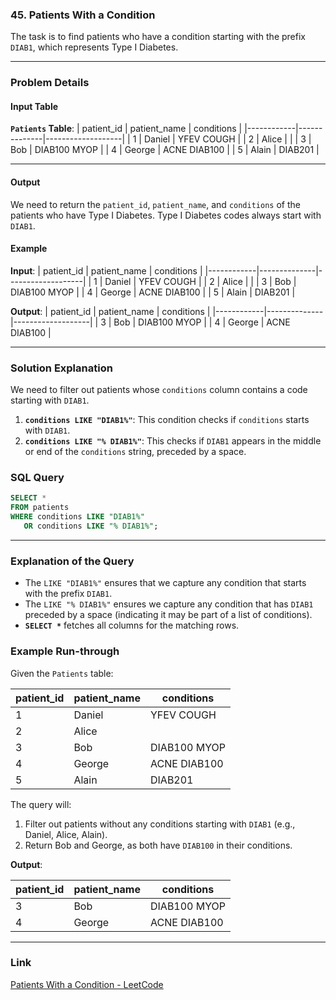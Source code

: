 ### **45. Patients With a Condition**

The task is to find patients who have a condition starting with the prefix `DIAB1`, which represents Type I Diabetes.

---

### **Problem Details**

#### **Input Table**

**`Patients` Table**:
| patient_id | patient_name | conditions        |
|------------|--------------|-------------------|
| 1          | Daniel       | YFEV COUGH        |
| 2          | Alice        |                   |
| 3          | Bob          | DIAB100 MYOP      |
| 4          | George       | ACNE DIAB100      |
| 5          | Alain        | DIAB201           |

---

#### **Output**
We need to return the `patient_id`, `patient_name`, and `conditions` of the patients who have Type I Diabetes. Type I Diabetes codes always start with `DIAB1`.

#### **Example**

**Input**:
| patient_id | patient_name | conditions        |
|------------|--------------|-------------------|
| 1          | Daniel       | YFEV COUGH        |
| 2          | Alice        |                   |
| 3          | Bob          | DIAB100 MYOP      |
| 4          | George       | ACNE DIAB100      |
| 5          | Alain        | DIAB201           |

**Output**:
| patient_id | patient_name | conditions        |
|------------|--------------|-------------------|
| 3          | Bob          | DIAB100 MYOP      |
| 4          | George       | ACNE DIAB100      |

---

### **Solution Explanation**

We need to filter out patients whose `conditions` column contains a code starting with `DIAB1`.

1. **`conditions LIKE "DIAB1%"`**: This condition checks if `conditions` starts with `DIAB1`.
2. **`conditions LIKE "% DIAB1%"`**: This checks if `DIAB1` appears in the middle or end of the `conditions` string, preceded by a space.

### **SQL Query**

```sql
SELECT * 
FROM patients
WHERE conditions LIKE "DIAB1%" 
   OR conditions LIKE "% DIAB1%";
```

---

### **Explanation of the Query**
- The `LIKE "DIAB1%"` ensures that we capture any condition that starts with the prefix `DIAB1`.
- The `LIKE "% DIAB1%"` ensures we capture any condition that has `DIAB1` preceded by a space (indicating it may be part of a list of conditions).
- **`SELECT *`** fetches all columns for the matching rows.

### **Example Run-through**

Given the `Patients` table:

| patient_id | patient_name | conditions        |
|------------|--------------|-------------------|
| 1          | Daniel       | YFEV COUGH        |
| 2          | Alice        |                   |
| 3          | Bob          | DIAB100 MYOP      |
| 4          | George       | ACNE DIAB100      |
| 5          | Alain        | DIAB201           |

The query will:
1. Filter out patients without any conditions starting with `DIAB1` (e.g., Daniel, Alice, Alain).
2. Return Bob and George, as both have `DIAB100` in their conditions.

**Output**:

| patient_id | patient_name | conditions        |
|------------|--------------|-------------------|
| 3          | Bob          | DIAB100 MYOP      |
| 4          | George       | ACNE DIAB100      |

---

### **Link**
[Patients With a Condition - LeetCode](https://leetcode.com/problems/patients-with-a-condition/)

